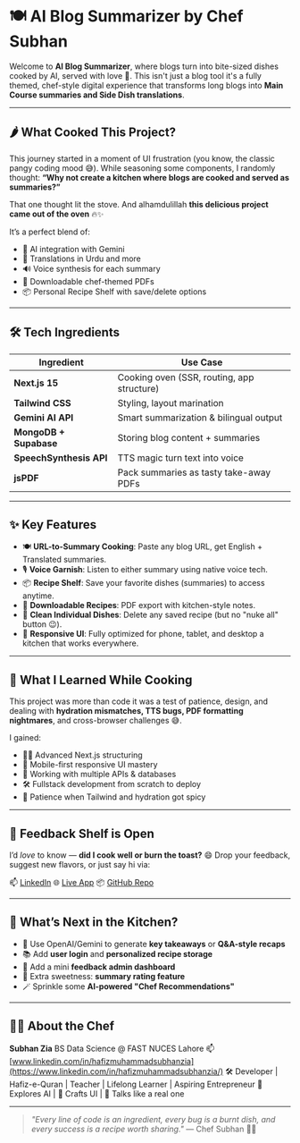 # 🍽️ AI Blog Summarizer by Chef Subhan

Welcome to **AI Blog Summarizer**, where blogs turn into bite-sized dishes cooked by AI, served with love 💛. This isn't just a blog tool it's a fully themed, chef-style digital experience that transforms long blogs into **Main Course summaries and Side Dish translations**.

---

## 🌶️ What Cooked This Project?

This journey started in a moment of UI frustration (you know, the classic pangy coding mood 😅). While seasoning some components, I randomly thought:
**“Why not create a kitchen where blogs are cooked and served as summaries?”**

That one thought lit the stove.
And alhamdulillah **this delicious project came out of the oven** 🔥✨

It’s a perfect blend of:

* 🤖 AI integration with Gemini
* 🍛 Translations in Urdu and more
* 🔊 Voice synthesis for each summary
* 🧾 Downloadable chef-themed PDFs
* 📦 Personal Recipe Shelf with save/delete options

---

## 🛠️ Tech Ingredients

| Ingredient              | Use Case                                   |
| ----------------------- | ------------------------------------------ |
| **Next.js 15**          | Cooking oven (SSR, routing, app structure) |
| **Tailwind CSS**        | Styling, layout marination                 |      |
| **Gemini AI API**       | Smart summarization & bilingual output     |
| **MongoDB + Supabase**  | Storing blog content + summaries           |
| **SpeechSynthesis API** | TTS magic turn text into voice             |
| **jsPDF**               | Pack summaries as tasty take-away PDFs     |

---

## ✨ Key Features

* 🍽️ **URL-to-Summary Cooking**: Paste any blog URL, get English + Translated summaries.
* 🎙️ **Voice Garnish**: Listen to either summary using native voice tech.
* 📦 **Recipe Shelf**: Save your favorite dishes (summaries) to access anytime.
* 🧾 **Downloadable Recipes**: PDF export with kitchen-style notes.
* 🧼 **Clean Individual Dishes**: Delete any saved recipe (but no "nuke all" button 😉).
* 🍳 **Responsive UI**: Fully optimized for phone, tablet, and desktop a kitchen that works everywhere.

---

## 🧠 What I Learned While Cooking

This project was more than code it was a test of patience, design, and dealing with **hydration mismatches, TTS bugs, PDF formatting nightmares**, and cross-browser challenges 😅.

I gained:

* 👨‍🍳 Advanced Next.js structuring
* 🎨 Mobile-first responsive UI mastery
* 🤝 Working with multiple APIs & databases
* 🛠️ Fullstack development from scratch to deploy
* 🧘 Patience when Tailwind and hydration got spicy

---

## 🎁 Feedback Shelf is Open

I’d *love* to know — **did I cook well or burn the toast?** 😄
Drop your feedback, suggest new flavors, or just say hi via:

📫 [LinkedIn](https://www.linkedin.com/in/hafizmuhammadsubhanzia)
🌐 [Live App]([https://ai-blog-summarizer.vercel.app](https://ai-blog-summarizer-b5bw.vercel.app/))
📦 [GitHub Repo]([https://github.com/MuhammadSubhanZia/AI-Blog-Summarizer](https://github.com/MuhammadSubhanZia/AI-Blog-Summarizer))

---

## 📍 What’s Next in the Kitchen?

* 🧠 Use OpenAI/Gemini to generate **key takeaways** or **Q\&A-style recaps**
* 📚 Add **user login** and **personalized recipe storage**
* 📝 Add a mini **feedback admin dashboard**
* 🍬 Extra sweetness: **summary rating feature**
* 🪄 Sprinkle some **AI-powered "Chef Recommendations"**

---

## 👨‍🍳 About the Chef

**Subhan Zia**
BS Data Science @ FAST NUCES Lahore
📫 [www.linkedin.com/in/hafizmuhammadsubhanzia](https://www.linkedin.com/in/hafizmuhammadsubhanzia/)
🛠️ Developer | Hafiz-e-Quran | Teacher | Lifelong Learner | Aspiring Entrepreneur
 🧠 Explores AI | 🎨 Crafts UI | 💬 Talks like a real one

---

> *"Every line of code is an ingredient, every bug is a burnt dish, and every success is a recipe worth sharing."*
> — Chef Subhan 👨‍🍳



